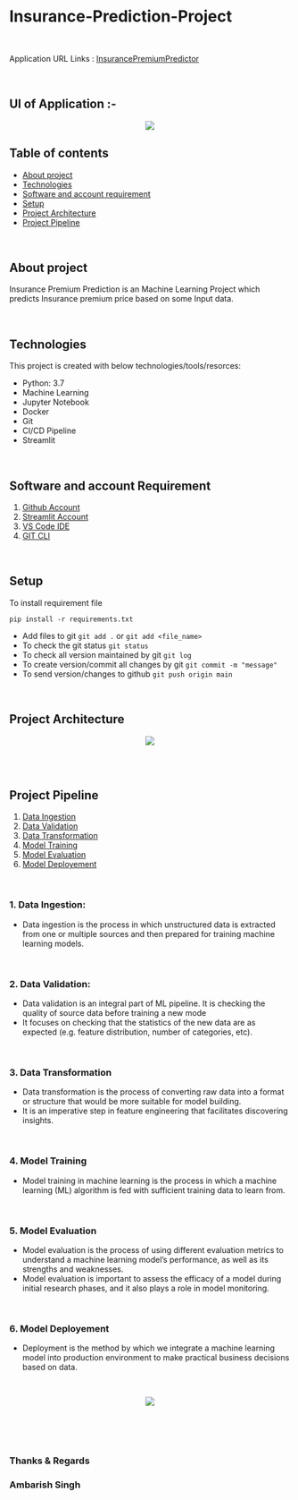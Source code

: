 # Insurance-Prediction-Project

<br>

Application URL Links : [InsurancePremiumPredictor](https://ambarish-224-insurance-prediction-project.streamlit.app/)

<br>

## UI of Application :-

<p align="center">
  <img src="https://github.com/Ambarish-224/Insurance-Prediction-Project/blob/main/Dataset/Updated_homepage.jpg"/>

<br>

## Table of contents
* [About project](#about-project)
* [Technologies](#technologies)
* [Software and account requirement](#software-and-account-requirement)
* [Setup](#setup)
* [Project Architecture](#project-architecture)
* [Project Pipeline](#project-pipeline)
<!-- * [License](#license) -->

<br>

## About project
Insurance Premium Prediction is an Machine Learning Project which predicts Insurance premium price based on some Input data.

<br>

## Technologies
This project is created with below technologies/tools/resorces:
* Python: 3.7
* Machine Learning
* Jupyter Notebook
* Docker
* Git
* CI/CD Pipeline
* Streamlit

<br>

## Software and account Requirement
1. [Github Account](https://github.com/)
2. [Streamlit Account](https://streamlit.io/cloud)
3. [VS Code IDE](https://code.visualstudio.com/download)
4. [GIT CLI](https://git-scm.com/downloads)

<br>

## Setup 

To install requirement file
```
pip install -r requirements.txt
```

* Add files to git  `git add .` or  `git add <file_name>`    
* To check the git status  `git status`    
* To check all version maintained by git  `git log`    
* To create version/commit all changes by git  `git commit -m "message"`    
* To send version/changes to github  `git push origin main`    

<br>

## Project Architecture

<p align="center">
  <img src="https://github.com/Ambarish-224/Insurance-Prediction-Project/blob/main/Dataset/Project%20Architecture.drawio.png"/>


<br><br>

## Project Pipeline
1. [Data Ingestion](#1-data-ingestion)
2. [Data Validation](#2-data-validation)
3. [Data Transformation](#3-data-transformation)
4. [Model Training](#4-model-training)
5. [Model Evaluation](#5-model-evaluation)
6. [Model Deployement](#6-model-deployement)

<br>

### 1. Data Ingestion: 
* Data ingestion is the process in which unstructured data is extracted from one or multiple sources and then prepared for training machine learning models.

<br>

### 2. Data Validation:
* Data validation is an integral part of ML pipeline. It is checking the quality of source data before training a new mode
* It focuses on checking that the statistics of the new data are as expected (e.g. feature distribution, number of categories, etc). 

<br>

### 3. Data Transformation 
* Data transformation is the process of converting raw data into a format or structure that would be more suitable for model building.
* It is an imperative step in feature engineering that facilitates discovering insights.

<br>

### 4. Model Training
* Model training in machine learning is the process in which a machine learning (ML) algorithm is fed with sufficient training data to learn from.

<br>

### 5. Model Evaluation
* Model evaluation is the process of using different evaluation metrics to understand a machine learning model’s performance, as well as its strengths and weaknesses.
* Model evaluation is important to assess the efficacy of a model during initial research phases, and it also plays a role in model monitoring.

<br>

### 6. Model Deployement
* Deployment is the method by which we integrate a machine learning model into production environment to make practical business decisions based on data. 

<br>

<p align="center">
  <img src="https://lh5.googleusercontent.com/49NljwFVuPL1zR5z6rrBsLh8fEQBDTLCmG9Z9xScq1sLWdtR89KhtKS702hUDN566WIE42eems8Fb_y0jbb6N7Cv-noJ_W3pt7JDlblCE_0POna1AUAZ6aSNERqPC9nfMFrXL8g"/>
  
  
  <br><br><br>
  ### Thanks & Regards
  ### Ambarish Singh
  

